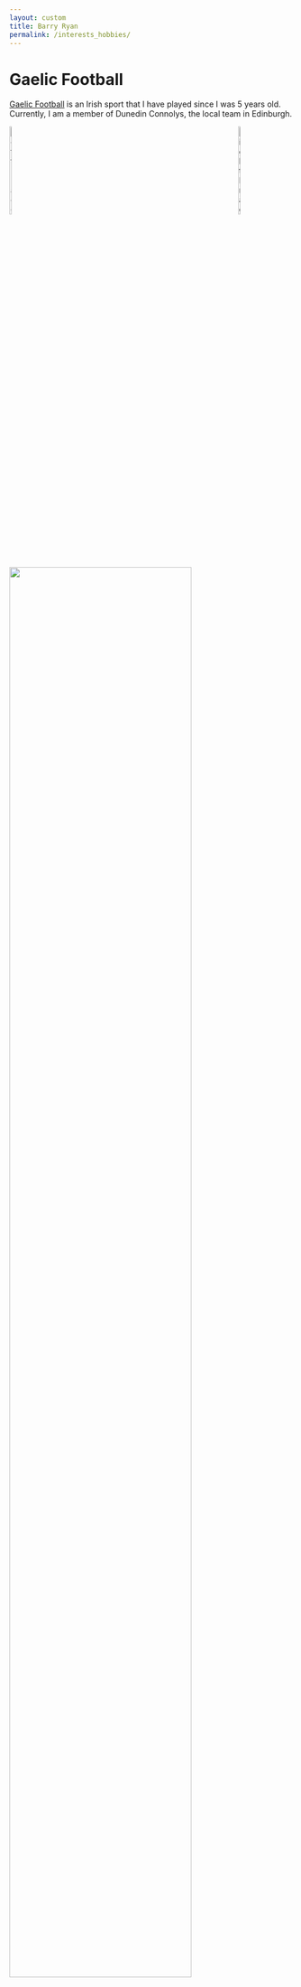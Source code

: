 ```yaml
---
layout: custom
title: Barry Ryan
permalink: /interests_hobbies/
---
```

# Gaelic Football
[Gaelic Football](https://en.wikipedia.org/wiki/Gaelic_football) is an Irish sport that I have played since I was 5 years old. Currently, I am a member of Dunedin Connolys, the local team in Edinburgh. 
<br>

<div style="float: left; margin-right: 10px;">
  <img src="/barryryan/mydocs/IMG_2617.jpg" alt="Left Image" width="20%">
</div>

<div style="float: right; margin-left: 10px;">
  <img src="/barryryan/mydocs/IMG_2792.jpg" alt="Right Image" width="20%">
</div>

<img src="/barryryan/mydocs/gaa3.JPG" width="80%">


# Rugby
I am a keen supporter of both the Munster and Ireland Rugby teams. 

<div style="float: left; margin-right: 10px;">
  <img src="/barryryan/mydocs/IMG_2617.jpg" alt="Left Image" width="20%">
</div>

<div style="float: right; margin-left: 10px;">
  <img src="/barryryan/mydocs/rugby1.JPG" alt="Right Image" width="20%">
</div>

# Running
I enjoy running in my spare time. I have completed one marathon, a handful of half marathons and one trail run at the half marathon distance. 

<div style="float: left; margin-right: 10px;">
  <img src="/barryryan/mydocs/IMG_2617.jpg" alt="Left Image" width="20%">
</div>

<div style="float: right; margin-left: 10px;">
  <img src="/barryryan/mydocs/run2.JPG" alt="Right Image" width="20%">
</div>

# Music
I enjoy listening to music whenever possible and have a collection of vinyl records. My favourite artists are Kings of Leon, Bruce Springsteen and Hozier. 
<br>
<img  src="/barryryan/mydocs/IMG_4093.jpg" width = "80%">
<br><br>
